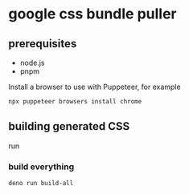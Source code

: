 # google css bundle puller

## prerequisites

- node.js
- pnpm

Install a browser to use with Puppeteer, for example

```bash
npx puppeteer browsers install chrome
```

## building generated CSS

run

### build everything

```bash
deno run build-all
```
